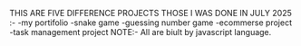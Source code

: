 THIS ARE FIVE DIFFERENCE PROJECTS THOSE I WAS DONE IN JULY 2025 :-
    -my portifolio
    -snake game
    -guessing number game
    -ecommerse project
    -task management project
NOTE:- All are biult by javascript language.
